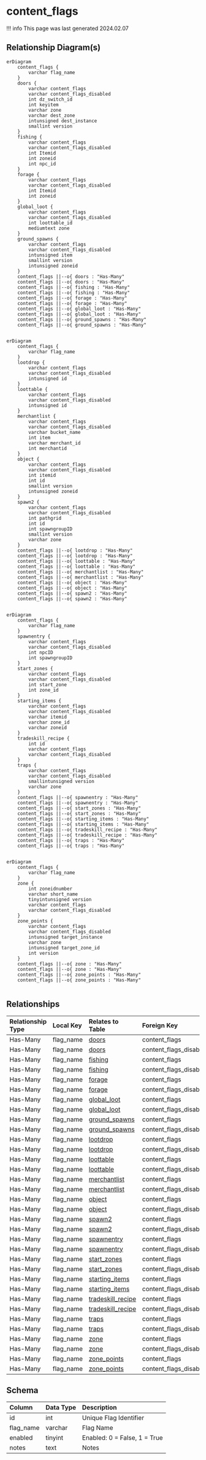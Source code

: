 # content_flags

!!! info
	This page was last generated 2024.02.07

## Relationship Diagram(s)

```mermaid
erDiagram
    content_flags {
        varchar flag_name
    }
    doors {
        varchar content_flags
        varchar content_flags_disabled
        int dz_switch_id
        int keyitem
        varchar zone
        varchar dest_zone
        intunsigned dest_instance
        smallint version
    }
    fishing {
        varchar content_flags
        varchar content_flags_disabled
        int Itemid
        int zoneid
        int npc_id
    }
    forage {
        varchar content_flags
        varchar content_flags_disabled
        int Itemid
        int zoneid
    }
    global_loot {
        varchar content_flags
        varchar content_flags_disabled
        int loottable_id
        mediumtext zone
    }
    ground_spawns {
        varchar content_flags
        varchar content_flags_disabled
        intunsigned item
        smallint version
        intunsigned zoneid
    }
    content_flags ||--o{ doors : "Has-Many"
    content_flags ||--o{ doors : "Has-Many"
    content_flags ||--o{ fishing : "Has-Many"
    content_flags ||--o{ fishing : "Has-Many"
    content_flags ||--o{ forage : "Has-Many"
    content_flags ||--o{ forage : "Has-Many"
    content_flags ||--o{ global_loot : "Has-Many"
    content_flags ||--o{ global_loot : "Has-Many"
    content_flags ||--o{ ground_spawns : "Has-Many"
    content_flags ||--o{ ground_spawns : "Has-Many"


```

```mermaid
erDiagram
    content_flags {
        varchar flag_name
    }
    lootdrop {
        varchar content_flags
        varchar content_flags_disabled
        intunsigned id
    }
    loottable {
        varchar content_flags
        varchar content_flags_disabled
        intunsigned id
    }
    merchantlist {
        varchar content_flags
        varchar content_flags_disabled
        varchar bucket_name
        int item
        varchar merchant_id
        int merchantid
    }
    object {
        varchar content_flags
        varchar content_flags_disabled
        int itemid
        int id
        smallint version
        intunsigned zoneid
    }
    spawn2 {
        varchar content_flags
        varchar content_flags_disabled
        int pathgrid
        int id
        int spawngroupID
        smallint version
        varchar zone
    }
    content_flags ||--o{ lootdrop : "Has-Many"
    content_flags ||--o{ lootdrop : "Has-Many"
    content_flags ||--o{ loottable : "Has-Many"
    content_flags ||--o{ loottable : "Has-Many"
    content_flags ||--o{ merchantlist : "Has-Many"
    content_flags ||--o{ merchantlist : "Has-Many"
    content_flags ||--o{ object : "Has-Many"
    content_flags ||--o{ object : "Has-Many"
    content_flags ||--o{ spawn2 : "Has-Many"
    content_flags ||--o{ spawn2 : "Has-Many"


```

```mermaid
erDiagram
    content_flags {
        varchar flag_name
    }
    spawnentry {
        varchar content_flags
        varchar content_flags_disabled
        int npcID
        int spawngroupID
    }
    start_zones {
        varchar content_flags
        varchar content_flags_disabled
        int start_zone
        int zone_id
    }
    starting_items {
        varchar content_flags
        varchar content_flags_disabled
        varchar itemid
        varchar zone_id
        varchar zoneid
    }
    tradeskill_recipe {
        int id
        varchar content_flags
        varchar content_flags_disabled
    }
    traps {
        varchar content_flags
        varchar content_flags_disabled
        smallintunsigned version
        varchar zone
    }
    content_flags ||--o{ spawnentry : "Has-Many"
    content_flags ||--o{ spawnentry : "Has-Many"
    content_flags ||--o{ start_zones : "Has-Many"
    content_flags ||--o{ start_zones : "Has-Many"
    content_flags ||--o{ starting_items : "Has-Many"
    content_flags ||--o{ starting_items : "Has-Many"
    content_flags ||--o{ tradeskill_recipe : "Has-Many"
    content_flags ||--o{ tradeskill_recipe : "Has-Many"
    content_flags ||--o{ traps : "Has-Many"
    content_flags ||--o{ traps : "Has-Many"


```

```mermaid
erDiagram
    content_flags {
        varchar flag_name
    }
    zone {
        int zoneidnumber
        varchar short_name
        tinyintunsigned version
        varchar content_flags
        varchar content_flags_disabled
    }
    zone_points {
        varchar content_flags
        varchar content_flags_disabled
        intunsigned target_instance
        varchar zone
        intunsigned target_zone_id
        int version
    }
    content_flags ||--o{ zone : "Has-Many"
    content_flags ||--o{ zone : "Has-Many"
    content_flags ||--o{ zone_points : "Has-Many"
    content_flags ||--o{ zone_points : "Has-Many"


```


## Relationships

| Relationship Type | Local Key | Relates to Table | Foreign Key |
| :--- | :--- | :--- | :--- |
| Has-Many | flag_name | [doors](../../schema/doors/doors.md) | content_flags |
| Has-Many | flag_name | [doors](../../schema/doors/doors.md) | content_flags_disabled |
| Has-Many | flag_name | [fishing](../../schema/tradeskills/fishing.md) | content_flags |
| Has-Many | flag_name | [fishing](../../schema/tradeskills/fishing.md) | content_flags_disabled |
| Has-Many | flag_name | [forage](../../schema/tradeskills/forage.md) | content_flags |
| Has-Many | flag_name | [forage](../../schema/tradeskills/forage.md) | content_flags_disabled |
| Has-Many | flag_name | [global_loot](../../schema/loot/global_loot.md) | content_flags |
| Has-Many | flag_name | [global_loot](../../schema/loot/global_loot.md) | content_flags_disabled |
| Has-Many | flag_name | [ground_spawns](../../schema/ground-spawns/ground_spawns.md) | content_flags |
| Has-Many | flag_name | [ground_spawns](../../schema/ground-spawns/ground_spawns.md) | content_flags_disabled |
| Has-Many | flag_name | [lootdrop](../../schema/loot/lootdrop.md) | content_flags |
| Has-Many | flag_name | [lootdrop](../../schema/loot/lootdrop.md) | content_flags_disabled |
| Has-Many | flag_name | [loottable](../../schema/loot/loottable.md) | content_flags |
| Has-Many | flag_name | [loottable](../../schema/loot/loottable.md) | content_flags_disabled |
| Has-Many | flag_name | [merchantlist](../../schema/merchants/merchantlist.md) | content_flags |
| Has-Many | flag_name | [merchantlist](../../schema/merchants/merchantlist.md) | content_flags_disabled |
| Has-Many | flag_name | [object](../../schema/objects/object.md) | content_flags |
| Has-Many | flag_name | [object](../../schema/objects/object.md) | content_flags_disabled |
| Has-Many | flag_name | [spawn2](../../schema/spawns/spawn2.md) | content_flags |
| Has-Many | flag_name | [spawn2](../../schema/spawns/spawn2.md) | content_flags_disabled |
| Has-Many | flag_name | [spawnentry](../../schema/spawns/spawnentry.md) | content_flags |
| Has-Many | flag_name | [spawnentry](../../schema/spawns/spawnentry.md) | content_flags_disabled |
| Has-Many | flag_name | [start_zones](../../schema/admin/start_zones.md) | content_flags |
| Has-Many | flag_name | [start_zones](../../schema/admin/start_zones.md) | content_flags_disabled |
| Has-Many | flag_name | [starting_items](../../schema/admin/starting_items.md) | content_flags |
| Has-Many | flag_name | [starting_items](../../schema/admin/starting_items.md) | content_flags_disabled |
| Has-Many | flag_name | [tradeskill_recipe](../../schema/tradeskills/tradeskill_recipe.md) | content_flags |
| Has-Many | flag_name | [tradeskill_recipe](../../schema/tradeskills/tradeskill_recipe.md) | content_flags_disabled |
| Has-Many | flag_name | [traps](../../schema/traps/traps.md) | content_flags |
| Has-Many | flag_name | [traps](../../schema/traps/traps.md) | content_flags_disabled |
| Has-Many | flag_name | [zone](../../schema/zone/zone.md) | content_flags |
| Has-Many | flag_name | [zone](../../schema/zone/zone.md) | content_flags_disabled |
| Has-Many | flag_name | [zone_points](../../schema/zone/zone_points.md) | content_flags |
| Has-Many | flag_name | [zone_points](../../schema/zone/zone_points.md) | content_flags_disabled |


## Schema

| Column | Data Type | Description |
| :--- | :--- | :--- |
| id | int | Unique Flag Identifier |
| flag_name | varchar | Flag Name |
| enabled | tinyint | Enabled: 0 = False, 1 = True |
| notes | text | Notes |

